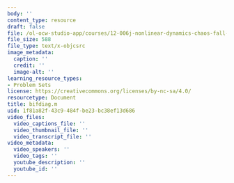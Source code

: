 ```yaml
---
body: ''
content_type: resource
draft: false
file: /ol-ocw-studio-app/courses/12-006j-nonlinear-dynamics-chaos-fall-2022/bifdiag.m
file_size: 588
file_type: text/x-objcsrc
image_metadata:
  caption: ''
  credit: ''
  image-alt: ''
learning_resource_types:
- Problem Sets
license: https://creativecommons.org/licenses/by-nc-sa/4.0/
resourcetype: Document
title: bifdiag.m
uid: 1f81a82f-43c9-484f-be23-bc38ef13d686
video_files:
  video_captions_file: ''
  video_thumbnail_file: ''
  video_transcript_file: ''
video_metadata:
  video_speakers: ''
  video_tags: ''
  youtube_description: ''
  youtube_id: ''
---
```

